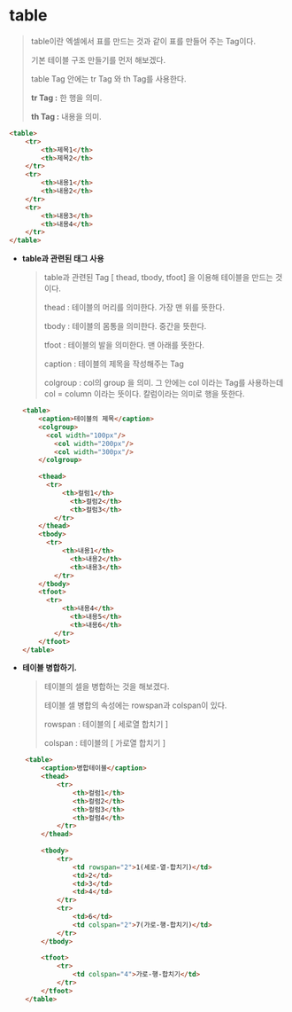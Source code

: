 # table

> table이란 엑셀에서 표를 만드는 것과 같이 표를 만들어 주는 Tag이다.
>
> 기본 테이블 구조 만들기를 먼저 해보겠다.
>
> table Tag 안에는 tr Tag 와 th Tag를 사용한다.
>
> **tr Tag :** 한 행을 의미.
>
> **th Tag :** 내용을 의미.

```html
<table>
    <tr>
    	<th>제목1</th>
        <th>제목2</th>
    </tr>
    <tr>
    	<th>내용1</th>
        <th>내용2</th>
    </tr>
    <tr>
    	<th>내용3</th>
        <th>내용4</th>
    </tr>
</table>
```





- **table과 관련된 태그 사용**

  >table과 관련된 Tag [ thead, tbody, tfoot] 을 이용해 테이블을 만드는 것이다.
  >
  >thead : 테이블의 머리를 의미한다. 가장 맨 위를 뜻한다.
  >
  >tbody : 테이블의 몸통을 의미한다. 중간을 뜻한다.
  >
  >tfoot : 테이블의 발을 의미한다. 맨 아래를 뜻한다.
  >
  >caption : 테이블의 제목을 작성해주는 Tag
  >
  >colgroup : col의 group 을 의미. 그 안에는 col 이라는 Tag를 사용하는데 col = column 이라는 뜻이다. 칼럼이라는 의미로 행을 뜻한다.

  ```html
  <table>
      <caption>테이블의 제목</caption>
      <colgroup>
      	<col width="100px"/>
          <col width="200px"/>
          <col width="300px"/>
      </colgroup>
      
      <thead>
      	<tr>
          	<th>컬럼1</th>
              <th>컬럼2</th>
              <th>컬럼3</th>
          </tr>
      </thead>
      <tbody>
      	<tr>
          	<th>내용1</th>
              <th>내용2</th>
              <th>내용3</th>
          </tr>
      </tbody>
      <tfoot>
      	<tr>
          	<th>내용4</th>
              <th>내용5</th>
              <th>내용6</th>
          </tr>
      </tfoot>
  </table>
  ```

  

- **테이블 병합하기.**

  >테이블의 셀을 병합하는 것을 해보겠다.
  >
  >테이블 셀 병합의 속성에는 rowspan과 colspan이 있다.
  >
  >rowspan : 테이블의 [  세로열 합치기 ]
  >
  >colspan : 테이블의 [ 가로열 합치기 ]

  

```html
	<table>
		<caption>병합테이블</caption>
		<thead>
			<tr>
				<th>컬럼1</th>
				<th>컬럼2</th>
				<th>컬럼3</th>
				<th>컬럼4</th>
			</tr>
		</thead>
		
		<tbody>
			<tr>
				<td rowspan="2">1(세로-열-합치기)</td>
				<td>2</td>
				<td>3</td>
				<td>4</td>
			</tr>
			<tr>
				<td>6</td>
				<td colspan="2">7(가로-행-합치기)</td>
			</tr>
		</tbody>
		
		<tfoot>
			<tr>
				<td colspan="4">가로-행-합치기</td>
			</tr>
		</tfoot>
	</table>
```

